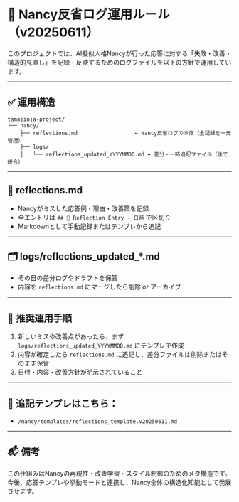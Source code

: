 # 🧠 Nancy反省ログ運用ルール（v20250611）

このプロジェクトでは、AI擬似人格Nancyが行った応答に対する「失敗・改善・構造的見直し」を記録・反映するためのログファイルを以下の方針で運用しています。

---

## ✅ 運用構造

```
tamajinja-project/
└── nancy/
    ├── reflections.md                  ← Nancy反省ログの本体（全記録を一元管理）
    ├── logs/
    │   └── reflections_updated_YYYYMMDD.md ← 差分・一時追記ファイル（後で統合）
```

---

## 📄 reflections.md

- Nancyがミスした応答例・理由・改善策を記録
- 全エントリは `## 🧠 Reflection Entry - 日時` で区切り
- Markdownとして手動記録またはテンプレから追記

---

## 🗂 logs/reflections_updated_*.md

- その日の差分ログやドラフトを保管
- 内容を `reflections.md` にマージしたら削除 or アーカイブ

---

## 📌 推奨運用手順

1. 新しいミスや改善点があったら、まず `logs/reflections_updated_YYYYMMDD.md` にテンプレで作成
2. 内容が確定したら `reflections.md` に追記し、差分ファイルは削除またはそのまま保管
3. 日付・内容・改善方針が明示されていること

---

## 🔁 追記テンプレはこちら：
- `/nancy/templates/reflections_template.v20250611.md`

---

## 📬 備考
この仕組みはNancyの再現性・改善学習・スタイル制御のためのメタ構造です。
今後、応答テンプレや挙動モードと連携し、Nancy全体の構造化知能として発展させます。
